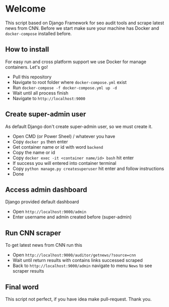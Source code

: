 # Welcome

This script based on Django Framework for seo audit tools and scrape latest news from CNN. Before we start make sure your machine has Docker and `docker-compose` installed before.

## How to install

For easy run and cross platform support we use Docker for manage containers. Let's go!

- Pull this repository
- Navigate to root folder where `docker-compose.yml` exist
- Run `docker-compose -f docker-compose.yml up -d`
- Wait until all process finish
- Navigate to `http://localhost:9000`

## Create super-admin user

As default Django don't create super-admin user, so we must create it.

- Open CMD (or Power Sheel) / whatever you have
- Copy `docker ps` then enter
- Get container name or id with word `backend`
- Copy the name or id
- Copy `docker exec -it <container name/id> bash` hit enter
- If success you will entered into container terminal
- Copy `python manage.py createsuperuser` hit enter and follow instructions
- Done

## Access admin dashboard

Django provided default dashboard

- Open `http://localhost:9000/admin`
- Enter username and admin created before (super-admin)

## Run CNN scraper

To get latest news from CNN run this

- Open `http://localhost:9000/auditor/getnews/?source=cnn`
- Wait until return results with contains links successed scraped
- Back to `http://localhost:9000/admin` navigate to menu `News` to see scraper results

## Final word

This script not perfect, if you have idea make pull-request. Thank you.
